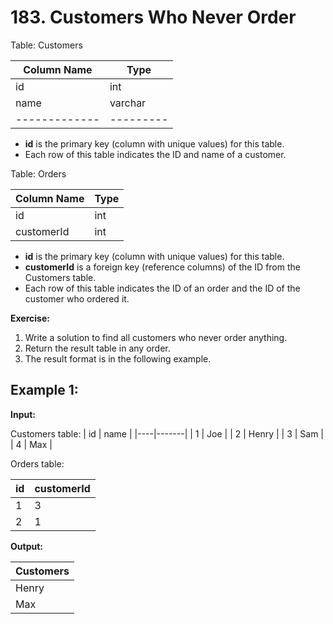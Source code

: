 # 183. Customers Who Never Order

Table: Customers

| Column Name | Type    |
|-------------|---------|
| id          | int     |
| name        | varchar |
|-------------|---------|

- **id** is the primary key (column with unique values) for this table.
- Each row of this table indicates the ID and name of a customer.
 
Table: Orders

| Column Name | Type |
|-------------|------|
| id          | int  |
| customerId  | int  |

- **id** is the primary key (column with unique values) for this table.
- **customerId** is a foreign key (reference columns) of the ID from the Customers table.
- Each row of this table indicates the ID of an order and the ID of the customer who ordered it.
 
**Exercise:**
1. Write a solution to find all customers who never order anything.
2. Return the result table in any order.
3. The result format is in the following example.

 

## Example 1:

**Input:** 

Customers table:
| id | name  |
|----|-------|
| 1  | Joe   |
| 2  | Henry |
| 3  | Sam   |
| 4  | Max   |

Orders table:

| id | customerId |
|----|------------|
| 1  | 3          |
| 2  | 1          |

**Output:** 

| Customers |
|-----------|
| Henry     |
| Max       |
